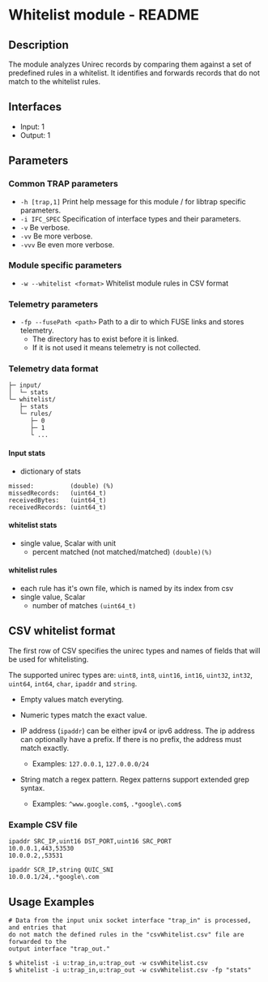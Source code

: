 # Whitelist module - README

## Description
The module analyzes Unirec records by comparing them against a set of predefined rules in a whitelist.
It identifies and forwards records that do not match to the whitelist rules.

## Interfaces
- Input: 1
- Output: 1

## Parameters
### Common TRAP parameters
- `-h [trap,1]`      Print help message for this module / for libtrap specific parameters.
- `-i IFC_SPEC`      Specification of interface types and their parameters.
- `-v`               Be verbose.
- `-vv`              Be more verbose.
- `-vvv`             Be even more verbose.

### Module specific parameters
- `-w --whitelist <format>`  Whitelist module rules in CSV format

### Telemetry parameters
- `-fp --fusePath <path>` Path to a dir to which FUSE links and stores telemetry.
  - The directory has to exist before it is linked.
  - If it is not used it means telemetry is not collected.

### Telemetry data format
```
├─ input/
│  └─ stats
└─ whitelist/
   ├─ stats
   └─ rules/
      ├─ 0
      ├─ 1
      └ ...
```

#### Input stats
- dictionary of stats
```
missed:          (double) (%)
missedRecords:   (uint64_t)
receivedBytes:   (uint64_t)
receivedRecords: (uint64_t)
```

#### whitelist stats
- single value, Scalar with unit
  - percent matched (not matched/matched) `(double)(%)`

#### whitelist rules
- each rule has it's own file, which is named by its index from csv
- single value, Scalar
  - number of matches `(uint64_t)`

## CSV whitelist format
The first row of CSV specifies the unirec types and names of fields that will be
used for whitelisting.

The supported unirec types are: `uint8`, `int8`, `uint16`, `int16`, `uint32`, `int32`,
`uint64`, `int64`, `char`, `ipaddr` and `string`.

- Empty values match everyting.

- Numeric types match the exact value.

- IP address (`ipaddr`) can be either ipv4 or ipv6 address.
The ip address can optionally have a prefix.
If there is no prefix, the address must match exactly.
	- Examples: `127.0.0.1`, `127.0.0.0/24`

- String match a regex pattern. Regex patterns support extended grep syntax.
   - Examples: `^www.google.com$`, `.*google\.com$`

### Example CSV file

```
ipaddr SRC_IP,uint16 DST_PORT,uint16 SRC_PORT
10.0.0.1,443,53530
10.0.0.2,,53531
```

```
ipaddr SCR_IP,string QUIC_SNI
10.0.0.1/24,.*google\.com
```

## Usage Examples
```
# Data from the input unix socket interface "trap_in" is processed, and entries that
do not match the defined rules in the "csvWhitelist.csv" file are forwarded to the
output interface "trap_out."

$ whitelist -i u:trap_in,u:trap_out -w csvWhitelist.csv
$ whitelist -i u:trap_in,u:trap_out -w csvWhitelist.csv -fp "stats"
```
